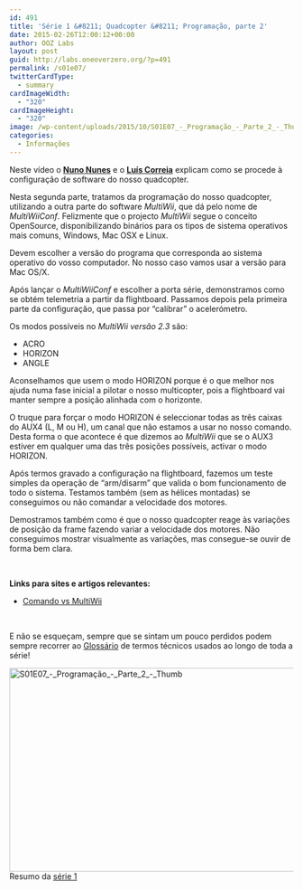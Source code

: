 ```yaml
---
id: 491
title: 'Série 1 &#8211; Quadcopter &#8211; Programação, parte 2'
date: 2015-02-26T12:00:12+00:00
author: OOZ Labs
layout: post
guid: http://labs.oneoverzero.org/?p=491
permalink: /s01e07/
twitterCardType:
  - summary
cardImageWidth:
  - "320"
cardImageHeight:
  - "320"
image: /wp-content/uploads/2015/10/S01E07_-_Programação_-_Parte_2_-_Thumb.jpg
categories:
  - Informações
---
```

Neste vídeo o [**Nuno Nunes**](http://labs.oneoverzero.org/equipa/nuno-nunes/ "Nuno Nunes") e o [**Luís Correia**](http://labs.oneoverzero.org/equipa/luis-correia/ "Luís Correia") explicam como se procede à configuração de software do nosso quadcopter.

<p style="text-align: center;">
</p>

Nesta segunda parte, tratamos da programação do nosso quadcopter, utilizando a outra parte do software _MultiWii_, que dá pelo nome de _MultiWiiConf_. Felizmente que o projecto _MultiWii_ segue o conceito OpenSource, disponibilizando binários para os tipos de sistema operativos mais comuns, Windows, Mac OSX e Linux.

Devem escolher a versão do programa que corresponda ao sistema operativo do vosso computador. No nosso caso vamos usar a versão para Mac OS/X.

Após lançar o _MultiWiiConf_ e escolher a porta série, demonstramos como se obtém telemetria a partir da flightboard. Passamos depois pela primeira parte da configuração, que passa por &#8220;calibrar&#8221; o acelerómetro.

Os modos possíveis no _MultiWii versão 2.3_ são:

  * ACRO
  * HORIZON
  * ANGLE

Aconselhamos que usem o modo HORIZON porque é o que melhor nos ajuda numa fase inicial a pilotar o nosso multicopter, pois a flightboard vai manter sempre a posição alinhada com o horizonte.

O truque para forçar o modo HORIZON é seleccionar todas as três caixas do AUX4 (L, M ou H), um canal que não estamos a usar no nosso comando. Desta forma o que acontece é que dizemos ao _MultiWii_ que se o AUX3 estiver em qualquer uma das três posições possíveis, activar o modo HORIZON.

Após termos gravado a configuração na flightboard, fazemos um teste simples da operação de &#8220;arm/disarm&#8221; que valida o bom funcionamento de todo o sistema. Testamos também (sem as hélices montadas) se conseguimos ou não comandar a velocidade dos motores.

Demostramos também como é que o nosso quadcopter reage às variações de posição da frame fazendo variar a velocidade dos motores. Não conseguimos mostrar visualmente as variações, mas consegue-se ouvir de forma bem clara.

&nbsp;

<strong title="Motores Brushless">Links para sites e artigos relevantes:</strong>

  * [Comando vs MultiWii](http://labs.oneoverzero.org/s01va13 "Comando vs MultiWii")

&nbsp;

E não se esqueçam, sempre que se sintam um pouco perdidos podem sempre recorrer ao [Glossário](http://labs.oneoverzero.org/s01-glossary/ "Glossário") de termos técnicos usados ao longo de toda a série!

[<img class="aligncenter size-large wp-image-670" src="http://labs.oneoverzero.org/wp-content/uploads/2015/10/S01E07_-_Programação_-_Parte_2_-_Thumb-1024x576.jpg" alt="S01E07_-_Programação_-_Parte_2_-_Thumb" width="640" height="360" srcset="http://labs.oneoverzero.org/wp-content/uploads/2015/10/S01E07_-_Programação_-_Parte_2_-_Thumb-1024x576.jpg 1024w, http://labs.oneoverzero.org/wp-content/uploads/2015/10/S01E07_-_Programação_-_Parte_2_-_Thumb-300x169.jpg 300w, http://labs.oneoverzero.org/wp-content/uploads/2015/10/S01E07_-_Programação_-_Parte_2_-_Thumb-280x158.jpg 280w, http://labs.oneoverzero.org/wp-content/uploads/2015/10/S01E07_-_Programação_-_Parte_2_-_Thumb.jpg 1280w" sizes="(max-width: 640px) 100vw, 640px" />](http://labs.oneoverzero.org/wp-content/uploads/2015/10/S01E07_-_Programação_-_Parte_2_-_Thumb.jpg)Resumo da [série 1](http://labs.oneoverzero.org/series/serie-1/ "Resumo da série 1")